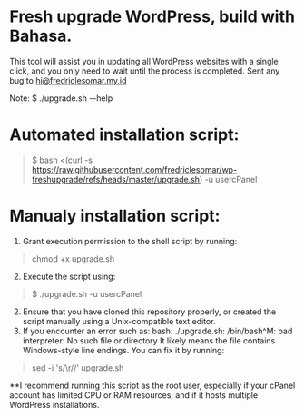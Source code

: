 # Fresh upgrade WordPress, build with Bahasa.
This tool will assist you in updating all WordPress websites with a single click, and you only need to wait until the process is completed. Sent any bug to hi@fredriclesomar.my.id

Note: $ ./upgrade.sh --help

# Automated installation script:
> $ bash <(curl -s https://raw.githubusercontent.com/fredriclesomar/wp-freshupgrade/refs/heads/master/upgrade.sh) -u usercPanel

# Manualy installation script:
1. Grant execution permission to the shell script by running:
> chmod +x upgrade.sh
2. Execute the script using:
> $ ./upgrade.sh -u usercPanel
2. Ensure that you have cloned this repository properly, or created the script manually using a Unix-compatible text editor.
3. If you encounter an error such as:
bash: ./upgrade.sh: /bin/bash^M: bad interpreter: No such file or directory
It likely means the file contains Windows-style line endings. You can fix it by running:
> sed -i 's/\r//' upgrade.sh

**I recommend running this script as the root user, especially if your cPanel account has limited CPU or RAM resources, and if it hosts multiple WordPress installations.

